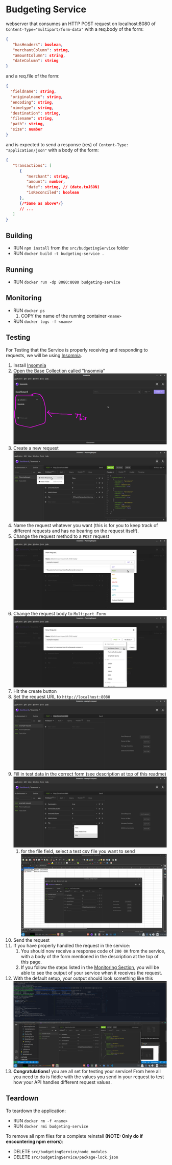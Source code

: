 # Budgeting Service

webserver that consumes an HTTP POST request on localhost:8080 of `Content-Type="multipart/form-data"` with a req.body of the form:

```JSON
{
   "hasHeaders": boolean,
   "merchantColumn": string,
   "amountColumn": string,
   "dateColumn": string
}
```

and a req.file of the form:

```JSON
{
  "fieldname": string,
  "originalname": string,
  "encoding": string,
  "mimetype": string,
  "destination": string,
  "filename": string,
  "path": string,
  "size": number
}
```

and is expected to send a response (res) of `Content-Type: "application/json"` with a body of the form:

```JSON
{
   "transactions": [
      {
         "merchant": string,
         "amount": number,
         "date": string, // (date.toJSON)
         "isReconciled": boolean
      },
      {/*Same as above*/}
      // ...
   ]
}
```

## Building

- RUN `npm install` from the `src/budgetingService` folder
- RUN `docker build -t budgeting-service .`

## Running

- RUN `docker run -dp 8080:8080 budgeting-service`

## Monitoring

- RUN `docker ps`
   1. COPY the name of the running container `<name>`
- RUN `docker logs -f <name>`

## Testing

For Testing that the Service is properly receiving and responding to requests, we will be using [Insomnia](https://insomnia.rest/).

1. Install [Insomnia](https://insomnia.rest/)
2. Open the Base Collection called "Insomnia" ![insomnia_testing_1.png](../../documentation/images/insomnia_testing_1.png)
3. Create a new request ![insomnia_testing_2.png](../../documentation/images/insomnia_testing_2.png)
4. Name the request whatever you want (this is for you to keep track of different requests and has no bearing on the request itself).
5. Change the request method to a `POST` request ![insomnia_testing_3.png](../../documentation/images/insomnia_testing_3.png)
6. Change the request body to `Multipart Form` ![insomnia_testing_4_MF.png](../../documentation/images/insomnia_testing_4_MF.png)
7. Hit the create button
8. Set the request URL to `http://localhost:8080` ![insomnia_testing_5_MF.png](../../documentation/images/insomnia_testing_5_MF.png)
9. Fill in test data in the correct form (see description at top of this readme) ![insomnia_testing_6a_budgeting.png](../../documentation/images/insomnia_testing_6a_budgeting.png)
   1. for the file field, select a test csv file you want to send ![insomnia_testing_6b_budgeting.png](../../documentation/images/insomnia_testing_6b_budgeting.png)
10. Send the request
11. If you have properly handled the request in the service:
    1. You should now receive a response code of `200 OK` from the service, with a body of the form mentioned in the description at the top of this page.
    2. If you follow the steps listed in the [Monitoring Section](##Monitoring), you will be able to see the output of your service when it receives the request.
12. With the default setup, your output should look something like this ![insomnia_testing_7_budgeting.png](../../documentation/images/insomnia_testing_7_budgeting.png)
13. **Congratulations!** you are all set for testing your service! From here all you need to do is fiddle with the values you send in your request to test how your API handles different request values.

## Teardown

To teardown the application:

- RUN `docker rm -f <name>`
- RUN `docker rmi budgeting-service`

To remove all npm files for a complete reinstall **(NOTE: Only do if encountering npm errors)**:

- DELETE `src/budgetingService/node_modules`
- DELETE `src/budgetingService/package-lock.json`
